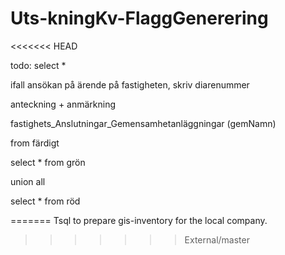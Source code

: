 # Uts-kningKv-FlaggGenerering

<<<<<<< HEAD



todo:
select *

ifall ansökan på ärende på fastigheten, skriv diarenummer

anteckning + anmärkning

fastighets_Anslutningar_Gemensamhetanläggningar (gemNamn)

from  färdigt


select * from grön

union all

select * from röd



=======
Tsql to prepare gis-inventory for the local company.
>>>>>>> External/master
